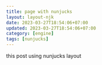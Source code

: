 ```yaml
---
title: page with nunjucks
layout: layout-njk
date: 2023-03-27T18:54:06+07:00
updated: 2023-03-27T18:54:06+07:00
category: [engine]
tags: [nunjucks]
---
```


this post using nunjucks layout
